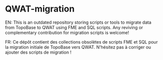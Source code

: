 # QWAT-migration
EN:
This is an outdated repository storing scripts or tools to migrate data from TopoBase to QWAT using FME and SQL scripts.
Any reviving or complementary contribution for migration scripts is welcome!

FR:
Ce dépôt contient des collections obsolètes de scripts FME et SQL pour la migration initiale de TopoBase vers QWAT.
N'hésitez pas à corriger ou ajouter des scripts de migration !

